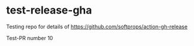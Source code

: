 # test-release-gha

Testing repo for details of https://github.com/softprops/action-gh-release

Test-PR number 10